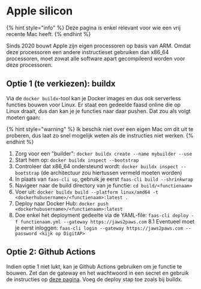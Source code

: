 # Apple silicon

{% hint style="info" %}
Deze pagina is enkel relevant voor wie een vrij recente Mac heeft.
{% endhint %}

Sinds 2020 bouwt Apple zijn eigen processoren op basis van ARM. Omdat deze processoren een andere instructieset gebruiken dan x86\_64 processoren, moet zowat alle software apart gecompileerd worden voor deze processoren.

## Optie 1 (te verkiezen): buildx

Via de `docker buildx`-tool kan je Docker images en dus ook serverless functies bouwen voor Linux. Er staat een gedeelde faasd online die op Linux draait, dus dan kan je je functies naar daar pushen. Dat zou als volgt moeten gaan:

{% hint style="warning" %}
Ik beschik niet over een eigen Mac om dit uit te proberen, dus laat zo snel mogelijk weten als de instructies niet werken.
{% endhint %}

1. Zorg voor een "builder": `docker buildx create --name mybuilder --use`
2. Start hem op: `docker buildx inspect --bootstrap`
3. Controleer dat x86\_64 ondersteund wordt: `docker buildx inspect --bootstrap` (de architectuur zou hiertussen vermeld moeten worden)
4. In plaats van `faas-cli up`, gebruik je eerst `faas-cli build --shrinkwrap`
5. Navigeer naar de build directory van je functie: `cd build/<functienaam>`
6. Voer uit: `docker buildx build --platform linux/amd64 -t <dockerhubusername>/<functienaam>:latest .`
7. Deploy naar Docker Hub: `docker push <dockerhubusername>/<functienaam>:latest`
8. Doe enkel het deployment gedeelte via de YAML-file: `faas-cli deploy -f functienaam.yml --gateway https://jaws2paws.com` 8.1 Eventueel moet je eerst inloggen: `faas-cli login --gateway https://jaws2paws.com --password <kijk op DigitAP>`

## Optie 2: Github Actions

Indien optie 1 niet lukt, kan je Github Actions gebruiken om je functie te bouwen. Zet dan de gateway en het wachtwoord in een secret en gebruik de instructies op [deze pagina](../functies-schrijven/programmeertechnieken.md#bouwen-in-een-pipeline). Voeg de deploy stap toe zoals bij buildx.
